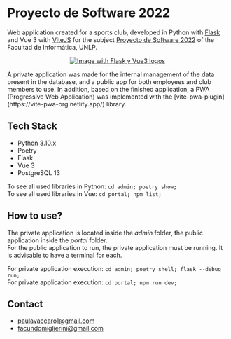 # Proyecto de Software 2022

Web application created for a sports club, developed in Python with [Flask](https://flask.palletsprojects.com/en/2.2.x/) and Vue 3 with [ViteJS](https://vitejs.dev/) for the subject [Proyecto de Software 2022](https://www.info.unlp.edu.ar/wp-content/uploads/2022/03/Proyecto-de-Software.pdf) of the Facultad de Informática, UNLP.  

<p align="center">
   <a href='https://postimages.org/' target='_blank'><img src='https://i.postimg.cc/g2bFsCGp/flaskyvuejs-removebg-preview.png' border='0' alt='Image with Flask y Vue3 logos'/></a>
</p>
A private application was made for the internal management of the data present in the database, and a public app for both employees and club members to use. In addition, based on the finished application, a PWA (Progressive Web Application) was implemented with the [vite-pwa-plugin](https://vite-pwa-org.netlify.app/) library.  

## Tech Stack
  - Python 3.10.x
  - Poetry
  - Flask
  - Vue 3
  - PostgreSQL 13  
  
To see all used libraries in Python: `cd admin; poetry show;`  
To see all used libraries in Vue: `cd portal; npm list;`  

## How to use?
The private application is located inside the *admin* folder, the public application inside the *portal* folder.  
For the public application to run, the private application must be running. It is advisable to have a terminal for each.  

For private application execution: `cd admin; poetry shell; flask --debug run;`  
For private application execution: `cd portal; npm run dev;`

## Contact
  - paulavaccaro1@gmail.com  
  - facundomiglierini@gmail.com
